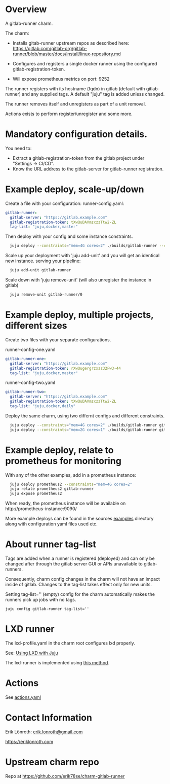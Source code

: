 # Overview

A gitlab-runner charm.

The charm:

* Installs gitab-runner upstream repos as described here:
https://gitlab.com/gitlab-org/gitlab-runner/blob/master/docs/install/linux-repository.md

* Configures and registers a single docker runner using the configured gitlab-registration-token.

* Will expose prometheus metrics on port: 9252

The runner registers with its hostname (fqdn) in gitlab (default with gitlab-runner) and any supplied tags. A default "juju" tag is added unless changed.

The runner removes itself and unregisters as part of a unit removal.

Actions exists to perform register/unregister and some more.

# Mandatory configuration details.

You need to:
* Extract a gitlab-registration-token from the gitlab project under "Settings -> CI/CD".
* Know the URL address to the gitlab-server for gitlab-runner registration.

# Example deploy, scale-up/down

Create a file with your configuration: runner-config.yaml:

```yaml
gitlab-runner:
  gitlab-server: "https://gitlab.example.com"
  gitlab-registration-token: tXwQuDAVmzxzzTtw2-ZL
  tag-list: "juju,docker,master"
```

Then deploy with your config and some instance constraints.

```bash
  juju deploy --constraints="mem=4G cores=2" ./builds/gitlab-runner --config runner-config.yaml
```
Scale up your deployment with 'juju add-unit' and you will get an identical new instance. serving your pipeline:
```bash
  juju add-unit gitlab-runner
```

Scale down with 'juju remove-unit' (will also unregister the instance in gitlab)
```bash
  juju remove-unit gitlab-runner/0
```

# Example deploy, multiple projects, different sizes

Create two files with your separate configurations.

runner-config-one.yaml
```yaml
gitlab-runner-one:
  gitlab-server: "https://gitlab.example.com"
  gitlab-registration-token: rXwQugergrzxzz32Fw3-44
  tag-list: "juju,docker,master"
```

runner-config-two.yaml
```yaml
gitlab-runner-two:
  gitlab-server: "https://gitlab.example.com"
  gitlab-registration-token: tXwQuDAVmzxzzTtw2-ZL
  tag-list: "juju,docker,daily"
```

Deploy the same charm, using two differnt configs and different constraints.

```bash
  juju deploy --constraints="mem=4G cores=2" ./builds/gitlab-runner gitlab-runner-one --config runner-config-one.yaml
  juju deploy --constraints="mem=2G cores=1" ./builds/gitlab-runner gitlab-runner-two --config runner-config-two.yaml
```

# Example deploy, relate to prometheus for monitoring

With any of the other examples, add in a prometheus instance:

```bash
  juju deploy prometheus2 --constraints="mem=4G cores=2"
  juju relate prometheus2 gitlab-runner
  juju expose prometheus2
```

When ready, the prometheus instance will be available on http://prometheus-instance:9090/

More example deploys can be found in the sources [examples](examples/) directory along with configuration yaml files used etc.

# About runner tag-list
Tags are added when a runner is registered (deployed) and can only be changed after through the gitlab server GUI or APIs unavailable to gitlab-runners.

Consequently, charm config changes in the charm will not have an impact inside of gitlab. Changes to the tag-list takes effect only for new units.

Setting tag-list='' (empty) config for the charm automatically makes the runners pick up jobs with no tags.

```
juju config gitlab-runner tag-list=''
```

# LXD runner
The lxd-profile.yaml in the charm root configures lxd properly.

See: [Using LXD with Juju](https://discourse.charmhub.io/t/using-lxd-with-juju-advanced/1091)

The lxd-runner is implemented using [this method](https://docs.gitlab.com/runner/executors/custom_examples/lxd.html).

# Actions

See [actions.yaml](src/actions.yaml)

# Contact Information
Erik Lönroth: erik.lonroth@gmail.com

https://eriklonroth.com

# Upstream charm repo
Repo at https://github.com/erik78se/charm-gitlab-runner
